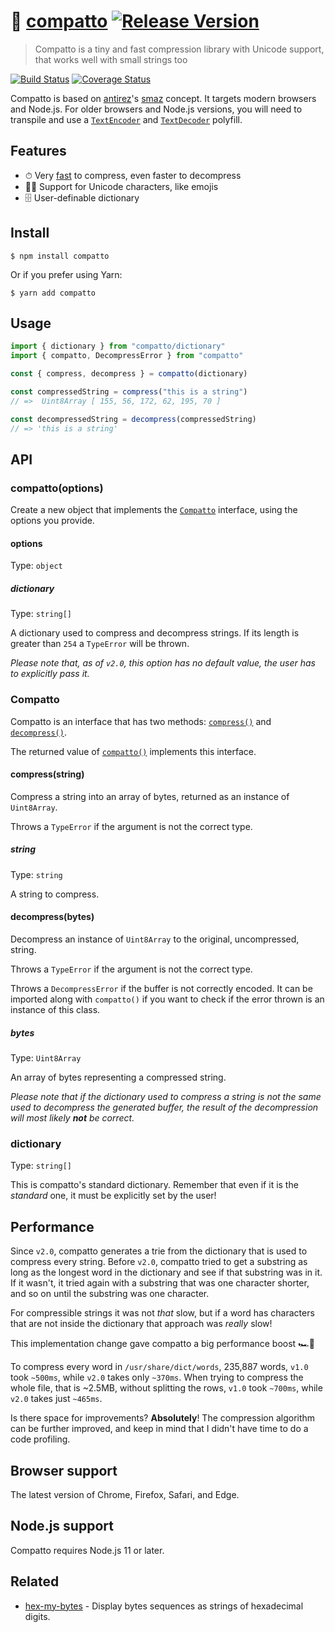 # 📮 [compatto](https://github.com/macarie/compatto) [![Release Version](https://img.shields.io/npm/v/compatto.svg?label=&color=0080FF)](https://www.npmjs.com/package/compatto)

> Compatto is a tiny and fast compression library with Unicode support, that works well with small strings too

[![Build Status](https://img.shields.io/travis/com/macarie/compatto)](https://travis-ci.com/macarie/compatto) [![Coverage Status](https://img.shields.io/codecov/c/github/macarie/compatto)](https://codecov.io/gh/macarie/compatto/)

Compatto is based on [antirez](https://github.com/antirez/)'s [smaz](https://github.com/antirez/smaz) concept. It targets modern browsers and Node.js. For older browsers and Node.js versions, you will need to transpile and use a [`TextEncoder`](https://developer.mozilla.org/en-US/docs/Web/API/TextEncoder) and [`TextDecoder`](https://developer.mozilla.org/en-US/docs/Web/API/TextDecoder) polyfill.

## Features

- ⏱ Very [fast](#performance) to compress, even faster to decompress
- 🙌🏼 Support for Unicode characters, like emojis
- 🗄 User-definable dictionary

## Install

```console
$ npm install compatto
```

Or if you prefer using Yarn:

```console
$ yarn add compatto
```

## Usage

```javascript
import { dictionary } from "compatto/dictionary"
import { compatto, DecompressError } from "compatto"

const { compress, decompress } = compatto(dictionary)

const compressedString = compress("this is a string")
// =>  Uint8Array [ 155, 56, 172, 62, 195, 70 ]

const decompressedString = decompress(compressedString)
// => 'this is a string'
```

## API

### compatto(options)

Create a new object that implements the [`Compatto`](#compatto) interface, using the options you provide.

#### options

Type: `object`

##### dictionary

Type: `string[]`

A dictionary used to compress and decompress strings. If its length is greater than `254` a `TypeError` will be thrown.

_Please note that, as of `v2.0`, this option has no default value, the user has to explicitly pass it._

### Compatto

Compatto is an interface that has two methods: [`compress()`](#compressstring) and [`decompress()`](#decompressbytes).

The returned value of [`compatto()`](#compattooptions) implements this interface.

#### compress(string)

Compress a string into an array of bytes, returned as an instance of `Uint8Array`.

Throws a `TypeError` if the argument is not the correct type.

##### string

Type: `string`

A string to compress.

#### decompress(bytes)

Decompress an instance of `Uint8Array` to the original, uncompressed, string.

Throws a `TypeError` if the argument is not the correct type.

Throws a `DecompressError` if the buffer is not correctly encoded. It can be imported along with `compatto()` if you want to check if the error thrown is an instance of this class.

##### bytes

Type: `Uint8Array`

An array of bytes representing a compressed string.

_Please note that if the dictionary used to compress a string is not the same used to decompress the generated buffer, the result of the decompression will most likely **not** be correct._

### dictionary

Type: `string[]`

This is compatto's standard dictionary. Remember that even if it is the _standard_ one, it must be explicitly set by the user!

## Performance

Since `v2.0`, compatto generates a trie from the dictionary that is used to compress every string. Before `v2.0`, compatto tried to get a substring as long as the longest word in the dictionary and see if that substring was in it. If it wasn't, it tried again with a substring that was one character shorter, and so on until the substring was one character.

For compressible strings it was not _that_ slow, but if a word has characters that are not inside the dictionary that approach was _really_ slow!

This implementation change gave compatto a big performance boost 🏎💨

To compress every word in `/usr/share/dict/words`, 235,887 words, `v1.0` took `~500ms`, while `v2.0` takes only `~370ms`. When trying to compress the whole file, that is ~2.5MB, without splitting the rows, `v1.0` took `~700ms`, while `v2.0` takes just `~465ms`.

Is there space for improvements? **Absolutely**! The compression algorithm can be further improved, and keep in mind that I didn't have time to do a code profiling.

## Browser support

The latest version of Chrome, Firefox, Safari, and Edge.

## Node.js support

Compatto requires Node.js 11 or later.

## Related

- [hex-my-bytes](https://github.com/macarie/hex-my-bytes) - Display bytes sequences as strings of hexadecimal digits.
